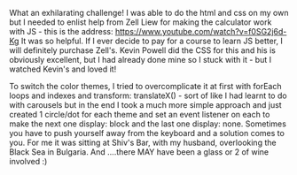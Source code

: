 What an exhilarating challenge! I was able to do the html and css on my own but I needed to enlist help from Zell Liew for making the calculator work with JS - this is the address: https://www.youtube.com/watch?v=f0SG2j6d-Kg It was so helpful. If I ever decide to pay for a course to learn JS better, I will definitely purchase Zell's. Kevin Powell did the CSS for this and his is obviously excellent, but I had already done mine so I stuck with it - but I watched Kevin's and loved it!

To switch the color themes, I tried to overcomplicate it at first with forEach loops and indexes and transform: translateX() - sort of like I had learnt to do with carousels but in the end I took a much more simple approach and just created 1 circle/dot for each theme and set an event listener on each to make the next one display: block and the last one display: none. Sometimes you have to push yourself away from the keyboard and a solution comes to you. For me it was sitting at Shiv's Bar, with my husband, overlooking the Black Sea in Bulgaria. And ....there MAY have been a glass or 2 of wine involved :)
